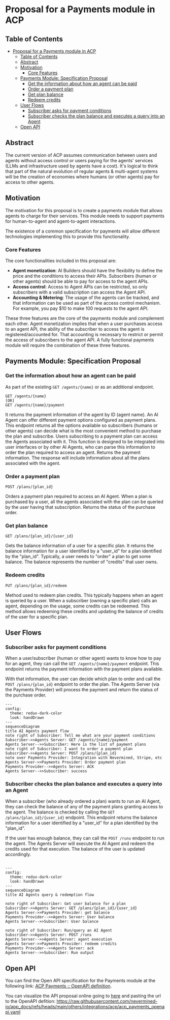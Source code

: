 # Proposal for a Payments module in ACP

## Table of Contents

- [Proposal for a Payments module in ACP](#proposal-for-a-payments-module-in-acp)
  - [Table of Contents](#table-of-contents)
  - [Abstract](#abstract)
  - [Motivation](#motivation)
    - [Core Features](#core-features)
  - [Payments Module: Specification Proposal](#payments-module-specification-proposal)
    - [Get the information about how an agent can be paid](#get-the-information-about-how-an-agent-can-be-paid)
    - [Order a payment plan](#order-a-payment-plan)
    - [Get plan balance](#get-plan-balance)
    - [Redeem credits](#redeem-credits)
  - [User Flows](#user-flows)
    - [Subscriber asks for payment conditions](#subscriber-asks-for-payment-conditions)
    - [Subscriber checks the plan balance and executes a query into an Agent](#subscriber-checks-the-plan-balance-and-executes-a-query-into-an-agent)
  - [Open API](#open-api)

## Abstract

The current version of ACP assumes communication between users and agents without access control or
users paying for the agents' services (LLMs and infrastructure used by agents have a cost). It's
logical to think that part of the natural evolution of regular agents & multi-agent systems will be
the creation of economies where humans (or other agents) pay for access to other agents.

## Motivation

The motivation for this proposal is to create a payments module that allows agents to charge for
their services. This module needs to support payments for human-to-agent and agent-to-agent
interactions.

The existence of a common specification for payments will allow different technologies implementing
this to provide this functionality.

### Core Features

The core functionalities included in this proposal are:

- **Agent monetization**: AI Builders should have the flexibility to define the price and the
  conditions to access their APIs. Subscribers (human or other agents) should be able to pay for
  access to the agent APIs.
- **Access control**: Access to Agent APIs can be restricted, so only subscribers with a valid
  subscription can access the Agent API.
- **Accounting & Metering**: The usage of the agents can be tracked, and that information can be
  used as part of the access control mechanism. For example, you pay $10 to make 100 requests to the
  agent API.

These three features are the core of the payments module and complement each other. Agent
monetization implies that when a user purchases access to an agent API, the ability of the
subscriber to access the agent is registered/accounted for. That accounting is necessary to restrict
or permit the access of subscribers to the agent API. A fully functional payments module will
require the combination of these three features.

## Payments Module: Specification Proposal

### Get the information about how an agent can be paid

As part of the existing `GET /agents/{name}` or as an additional endpoint.

```http
GET /agents/{name}
[OR]
GET /agents/{name}/payment
```

It returns the payment information of the agent by ID (agent name). An AI Agent can offer different
payment options configured as payment plans. This endpoint returns all the options available so
subscribers (humans or other agents) can decide what is the most convenient method to purchase the
plan and subscribe. Users subscribing to a payment plan can access the Agents associated with it.
This function is designed to be integrated into user interfaces or by other AI Agents, who can parse
this information to order the plan required to access an agent. Returns the payment information. The
response will include information about all the plans associated with the agent.

### Order a payment plan

```http
POST /plans/{plan_id}
```

Orders a payment plan required to access an AI Agent. When a plan is purchased by a user, all the
agents associated with the plan can be queried by the user having that subscription. Returns the
status of the purchase order.

### Get plan balance

```http
GET /plans/{plan_id}/{user_id}
```

Gets the balance information of a user for a specific plan. It returns the balance information for a
user identified by a "user_id" for a plan identified by the "plan_id". Typically, a user needs to
"order" a plan to get some balance. The balance represents the number of "credits" that user owns.

### Redeem credits

```http
PUT /plans/{plan_id}/redeem
```

Method used to redeem plan credits. This typically happens when an agent is queried by a user. When
a subscriber (owning a specific plan) calls an agent, depending on the usage, some credits can be
redeemed. This method allows redeeming these credits and updating the balance of credits of the user
for a specific plan.

## User Flows

### Subscriber asks for payment conditions

When a user/subscriber (human or other agent) wants to know how to pay for an agent, they can call
the `GET /agents/{name}/payment` endpoint. This endpoint returns the payment information with the
payment plans available.

With that information, the user can decide which plan to order and call the `POST /plans/{plan_id}`
endpoint to order the plan. The Agents Server (via the Payments Provider) will process the payment
and return the status of the purchase order.

```mermaid
---
config:
  theme: redux-dark-color
  look: handDrawn
---
sequenceDiagram
title AI Agents payment flow
note right of Subscriber: Tell me what are your payment conditions
Subscriber->>Agents Server: GET /agents/{name}/payment
Agents Server-->>Subscriber: Here is the list of payment plans
note right of Subscriber: I want to order a payment plan
Subscriber->>Agents Server: POST /plans/{plan_id}
note over Payments Provider: Integration with Nevermined, Stripe, etc
Agents Server->>Payments Provider: Order payment plan
Payments Provider-->>Agents Server: ACK
Agents Server-->>Subscriber: success

```

### Subscriber checks the plan balance and executes a query into an Agent

When a subscriber (who already ordered a plan) wants to run an AI Agent, they can check the balance
of any of the payment plans granting access to the agent. The balance is checked by calling the
`GET /plans/{plan_id}/{user_id}` endpoint. This endpoint returns the balance information for a user
identified by a "user_id" for a plan identified by the "plan_id".

If the user has enough balance, they can call the `POST /runs` endpoint to run the agent. The Agents
Server will execute the AI Agent and redeem the credits used for that execution. The balance of the
user is updated accordingly.

```mermaid

---
config:
  theme: redux-dark-color
  look: handDrawn
---
sequenceDiagram
title AI Agents query & redemption flow

note right of Subscriber: Get user balance for a plan
Subscriber->>Agents Server: GET /plans/{plan_id}/{user_id}
Agents Server->>Payments Provider: get balance
Payments Provider-->>Agents Server: User balance
Agents Server-->>Subscriber: User balance

note right of Subscriber: Run/query an AI Agent
Subscriber->>Agents Server: POST /runs
Agents Server-->>Agents Server: agent execution
Agents Server->>Payments Provider: redeem credits
Payments Provider-->>Agents Server: ack
Agents Server-->>Subscriber: Run output

```

## Open API

You can find the Open API specification for the Payments module at the following link:
[ACP Payments :: OpenAPI definition](acp_payments_openapi.yaml).

You can visualize the API proposal online going to [here](https://editor-next.swagger.io/) and
pasting the url to the OpenAPI defition:
https://raw.githubusercontent.com/nevermined-io/app_docs/refs/heads/main/others/integrations/acp/acp_payments_openapi.yaml
